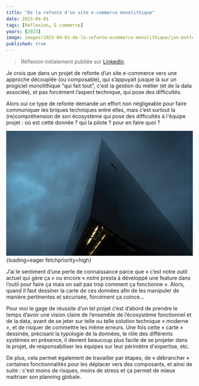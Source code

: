 ```yaml
---
title: "De la refonte d'un site e-commerce monolithique"
date: 2023-04-01
tags: [Réflexion, E-commerce]
years: [2023]
image: images/2023-04-01-de-la-refonte-ecommerce-monolithique/jon-butterworth-WgMDQsn36w4-unsplash.jpg
published: true
---
```

> Réflexion initialement publiée sur [LinkedIn](https://www.linkedin.com/feed/update/urn:li:activity:7047612632853340160/).

Je crois que dans un projet de refonte d’un site e-commerce vers une approche découplée (ou composable), qui s’appuyait jusque là sur un progiciel monolithique "qui fait tout", c'est la gestion du métier (et de la data associée), et pas forcément l’aspect technique, qui pose des difficultés.

Alors oui ce type de refonte demande un effort non négligeable pour faire communiquer les briques techniques entre elles, mais c’est surtout la (re)compréhension de son écosystème qui pose des difficultés à l'équipe projet : où est cette donnée ? qui la pilote ? pour en faire quoi ?
<!-- break -->

![Un très grand bâtiment avec un ciel en arrière-plan](../../assets/images/2023-04-01-de-la-refonte-ecommerce-monolithique/jon-butterworth-WgMDQsn36w4-unsplash.jpg "Photo de [Jon Butterworth](https://unsplash.com/fr/@jonjons)"){loading=eager fetchpriority=high}

J’ai le sentiment d’une perte de connaissance parce que « c’est notre outil actuel qui gère ça » ou encore « notre presta à développé une feature dans l’outil pour faire ça mais on sait pas trop comment ça fonctionne ».
Alors, quand il faut dessiner la carte de ces données afin de les manipuler de manière pertinentes et sécurisée, forcément ça coince...

Pour moi le gage de réussite d’un tel projet c’est d’abord de prendre le temps d’avoir une vision claire de l’ensemble de l’écosystème fonctionnel et de la data, avant de se jeter sur telle ou telle solution technique « moderne », et de risquer de commettre les même erreurs.
Une fois cette « carte » dessinée, précisant la typologie de la données, le rôle des différents systèmes en présence, il devient beaucoup plus facile de se projeter dans le projet, de responsabiliser les équipes sur leur périmètre d'expertise, etc.

De plus, cela permet également de travailler par étapes, de « débrancher » certaines fonctionnalités pour les déplacer vers des composants, et ainsi de suite : c'est moins de risques, moins de stress et ça permet de mieux maitriser son planning globale.
